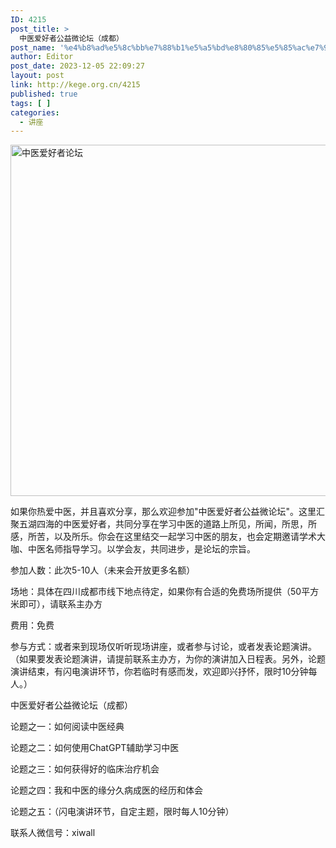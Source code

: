 ```yaml
---
ID: 4215
post_title: >
  中医爱好者公益微论坛（成都）
post_name: '%e4%b8%ad%e5%8c%bb%e7%88%b1%e5%a5%bd%e8%80%85%e5%85%ac%e7%9b%8a%e5%be%ae%e8%ae%ba%e5%9d%9b%ef%bc%88%e6%88%90%e9%83%bd%ef%bc%89'
author: Editor
post_date: 2023-12-05 22:09:27
layout: post
link: http://kege.org.cn/4215
published: true
tags: [ ]
categories:
  - 讲座
---
```

<img class="alignnone size-full wp-image-4216" src="http://kege.org.cn/wp-content/uploads/2023/12/中医论坛海报.jpg" alt="中医爱好者论坛" width="1000" height="562" />
<p class="ql-direction-ltr ql-long-15322557"><span class="ql-author-15322557">如果你热爱中医，并且喜欢分享，那么欢迎参加"中医爱好者公益微论坛"。这里汇聚五湖四海的中医爱好者，共同分享在学习中医的道路上所见，所闻，所思，所感，所苦，以及所乐。你会在这里结交一起学习中医的朋友，也会定期邀请学术大咖、中医名师指导学习。以学会友，共同进步，是论坛的宗旨。</span></p>
<p class="ql-direction-ltr"></p>
<p class="ql-direction-ltr ql-long-15322557"><span class="ql-author-15322557">参加人数：此次5-10人（未来会开放更多名额）</span></p>
<p class="ql-direction-ltr ql-long-15322557"><span class="ql-author-15322557">场地：具体在四川成都市线下地点待定，如果你有合适的免费场所提供（50平方米即可），请联系主办方</span></p>
<p class="ql-direction-ltr ql-long-15322557"><span class="ql-author-15322557">费用：免费</span></p>
<p class="ql-direction-ltr ql-long-15322557"><span class="ql-author-15322557">参与方式：或者来到现场仅听听现场讲座，或者参与讨论，或者发表论题演讲。（如果要发表论题演讲，请提前联系主办方，为你的演讲加入日程表。另外，论题演讲结束，有闪电演讲环节，你若临时有感而发，欢迎即兴抒怀，限时10分钟每人。）</span></p>
<p class="ql-direction-ltr"></p>
<p class="ql-direction-ltr ql-long-15322557"><span class="ql-author-15322557">中医爱好者公益微论坛（成都）</span></p>
<p class="ql-direction-ltr ql-long-15322557"><span class="ql-author-15322557">论题之一：如何阅读中医经典</span></p>
<p class="ql-direction-ltr ql-long-15322557"><span class="ql-author-15322557">论题之二：如何使用ChatGPT辅助学习中医</span></p>
<p class="ql-direction-ltr ql-long-15322557"><span class="ql-author-15322557">论题之三：如何获得好的临床治疗机会</span></p>
<p class="ql-direction-ltr ql-long-15322557"><span class="ql-author-15322557">论题之四：我和中医的缘分久病成医的经历和体会</span></p>
<p class="ql-direction-ltr ql-long-15322557"><span class="ql-author-15322557">论题之五：（闪电演讲环节，自定主题，限时每人10分钟）</span></p>
联系人微信号：xiwall